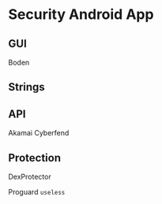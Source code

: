 # Security Android App
## GUI

Boden

## Strings

## API

Akamai Cyberfend

## Protection

DexProtector

Proguard `useless`

